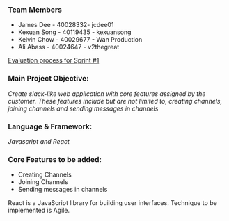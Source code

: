 ### Team Members

- James Dee - 40028332- jcdee01
- Kexuan Song  - 40119435  - kexuansong
- Kelvin Chow - 40029677 - Wan Production
- Ali Abass - 40024647 - v2thegreat

[Evaluation process for Sprint #1](https://docs.google.com/spreadsheets/d/1m2oJq7PKvzP8OgAam0FjtFtn3SmHSC2WBE3eOfvRmUw/edit?usp=sharing)

### Main Project Objective: 
_Create slack-like web application with core features assigned by the customer. These features include but are not limited to, creating channels, joining channels and sending messages in channels_

### Language & Framework: 
_Javascript and React_

### Core Features to be added: 
- Creating Channels
- Joining Channels
- Sending messages in channels

React is a JavaScript library for building user interfaces.
Technique to be implemented is Agile.
